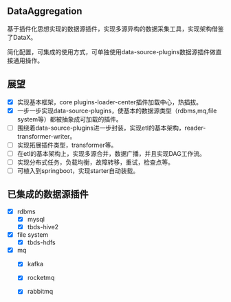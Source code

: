 ## DataAggregation

  基于插件化思想实现的数据源插件，实现多源异构的数据采集工具，实现架构借鉴了DataX。

  简化配置，可集成的使用方式，可单独使用data-source-plugins数据源插件做直接通用操作。

## 展望
- [x] 实现基本框架，core plugins-loader-center插件加载中心，热插拔。
- [x] 一步一步实现data-source-plugins，使基本的数据源类型（rdbms,mq,file system等）都被抽象成可加载的插件。
- [ ] 围绕着data-source-plugins进一步封装，实现etl的基本架构，reader-transformer-writer。
- [ ] 实现拓展插件类型，transformer等。
- [ ] 在etl的基本架构上，实现多源合并，数据广播，并且实现DAG工作流。
- [ ] 实现分布式任务，负载均衡，故障转移，重试，检查点等。
- [ ] 可植入到springboot，实现starter自动装载。

## 已集成的数据源插件
- [x] rdbms
  - [x] mysql
  - [x] tbds-hive2
- [x] file system
  - [x] tbds-hdfs
- [x] mq
  - [x] kafka
  - [x] rocketmq
  - [x] rabbitmq

